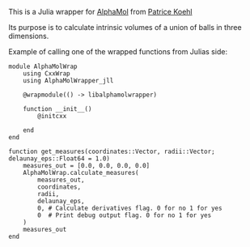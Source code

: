 This is a Julia wrapper for [AlphaMol](https://github.com/pkoehl/AlphaMol) from [Patrice Koehl](https://www.cs.ucdavis.edu/~koehl/)

Its purpose is to calculate intrinsic volumes of a union of balls in three dimensions.

Example of calling one of the wrapped functions from Julias side:

```
module AlphaMolWrap
    using CxxWrap
    using AlphaMolWrapper_jll

    @wrapmodule(() -> libalphamolwrapper)

    function __init__()
        @initcxx

    end
end

function get_measures(coordinates::Vector, radii::Vector; delaunay_eps::Float64 = 1.0)
    measures_out = [0.0, 0.0, 0.0, 0.0]
    AlphaMolWrap.calculate_measures(
        measures_out,
        coordinates,
        radii,
        delaunay_eps, 
        0, # Calculate derivatives flag. 0 for no 1 for yes
        0  # Print debug output flag. 0 for no 1 for yes 
    )
    measures_out
end
```